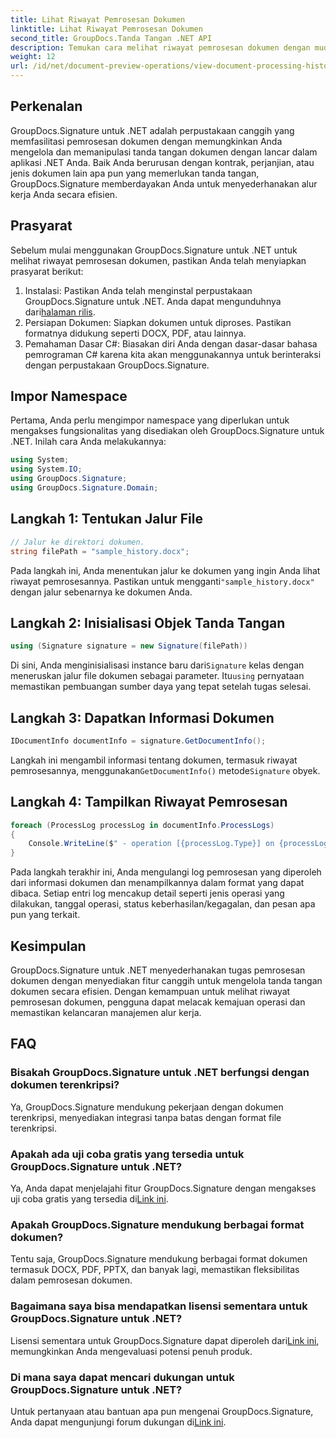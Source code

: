 ```yaml
---
title: Lihat Riwayat Pemrosesan Dokumen
linktitle: Lihat Riwayat Pemrosesan Dokumen
second_title: GroupDocs.Tanda Tangan .NET API
description: Temukan cara melihat riwayat pemrosesan dokumen dengan mudah menggunakan GroupDocs.Signature untuk .NET. Ikuti panduan langkah demi langkah kami untuk manajemen alur kerja yang lancar.
weight: 12
url: /id/net/document-preview-operations/view-document-processing-history/
---
```

## Perkenalan
GroupDocs.Signature untuk .NET adalah perpustakaan canggih yang memfasilitasi pemrosesan dokumen dengan memungkinkan Anda mengelola dan memanipulasi tanda tangan dokumen dengan lancar dalam aplikasi .NET Anda. Baik Anda berurusan dengan kontrak, perjanjian, atau jenis dokumen lain apa pun yang memerlukan tanda tangan, GroupDocs.Signature memberdayakan Anda untuk menyederhanakan alur kerja Anda secara efisien.
## Prasyarat
Sebelum mulai menggunakan GroupDocs.Signature untuk .NET untuk melihat riwayat pemrosesan dokumen, pastikan Anda telah menyiapkan prasyarat berikut:
1.  Instalasi: Pastikan Anda telah menginstal perpustakaan GroupDocs.Signature untuk .NET. Anda dapat mengunduhnya dari[halaman rilis](https://releases.groupdocs.com/signature/net/).
2. Persiapan Dokumen: Siapkan dokumen untuk diproses. Pastikan formatnya didukung seperti DOCX, PDF, atau lainnya.
3. Pemahaman Dasar C#: Biasakan diri Anda dengan dasar-dasar bahasa pemrograman C# karena kita akan menggunakannya untuk berinteraksi dengan perpustakaan GroupDocs.Signature.

## Impor Namespace
Pertama, Anda perlu mengimpor namespace yang diperlukan untuk mengakses fungsionalitas yang disediakan oleh GroupDocs.Signature untuk .NET. Inilah cara Anda melakukannya:
```csharp
using System;
using System.IO;
using GroupDocs.Signature;
using GroupDocs.Signature.Domain;
```
## Langkah 1: Tentukan Jalur File
```csharp
// Jalur ke direktori dokumen.
string filePath = "sample_history.docx";
```
 Pada langkah ini, Anda menentukan jalur ke dokumen yang ingin Anda lihat riwayat pemrosesannya. Pastikan untuk mengganti`"sample_history.docx"` dengan jalur sebenarnya ke dokumen Anda.
## Langkah 2: Inisialisasi Objek Tanda Tangan
```csharp
using (Signature signature = new Signature(filePath))
```
 Di sini, Anda menginisialisasi instance baru dari`Signature` kelas dengan meneruskan jalur file dokumen sebagai parameter. Itu`using` pernyataan memastikan pembuangan sumber daya yang tepat setelah tugas selesai.
## Langkah 3: Dapatkan Informasi Dokumen
```csharp
IDocumentInfo documentInfo = signature.GetDocumentInfo();
```
 Langkah ini mengambil informasi tentang dokumen, termasuk riwayat pemrosesannya, menggunakan`GetDocumentInfo()` metode`Signature` obyek.
## Langkah 4: Tampilkan Riwayat Pemrosesan
```csharp
foreach (ProcessLog processLog in documentInfo.ProcessLogs)
{
    Console.WriteLine($" - operation [{processLog.Type}] on {processLog.Date.ToShortDateString()}. Succeeded/Failed {processLog.Succeeded}/{processLog.Failed}. Message: {processLog.Message}");
}
```
Pada langkah terakhir ini, Anda mengulangi log pemrosesan yang diperoleh dari informasi dokumen dan menampilkannya dalam format yang dapat dibaca. Setiap entri log mencakup detail seperti jenis operasi yang dilakukan, tanggal operasi, status keberhasilan/kegagalan, dan pesan apa pun yang terkait.

## Kesimpulan
GroupDocs.Signature untuk .NET menyederhanakan tugas pemrosesan dokumen dengan menyediakan fitur canggih untuk mengelola tanda tangan dokumen secara efisien. Dengan kemampuan untuk melihat riwayat pemrosesan dokumen, pengguna dapat melacak kemajuan operasi dan memastikan kelancaran manajemen alur kerja.
## FAQ
### Bisakah GroupDocs.Signature untuk .NET berfungsi dengan dokumen terenkripsi?
Ya, GroupDocs.Signature mendukung pekerjaan dengan dokumen terenkripsi, menyediakan integrasi tanpa batas dengan format file terenkripsi.
### Apakah ada uji coba gratis yang tersedia untuk GroupDocs.Signature untuk .NET?
 Ya, Anda dapat menjelajahi fitur GroupDocs.Signature dengan mengakses uji coba gratis yang tersedia di[Link ini](https://releases.groupdocs.com/).
### Apakah GroupDocs.Signature mendukung berbagai format dokumen?
Tentu saja, GroupDocs.Signature mendukung berbagai format dokumen termasuk DOCX, PDF, PPTX, dan banyak lagi, memastikan fleksibilitas dalam pemrosesan dokumen.
### Bagaimana saya bisa mendapatkan lisensi sementara untuk GroupDocs.Signature untuk .NET?
 Lisensi sementara untuk GroupDocs.Signature dapat diperoleh dari[Link ini](https://purchase.groupdocs.com/temporary-license/), memungkinkan Anda mengevaluasi potensi penuh produk.
### Di mana saya dapat mencari dukungan untuk GroupDocs.Signature untuk .NET?
 Untuk pertanyaan atau bantuan apa pun mengenai GroupDocs.Signature, Anda dapat mengunjungi forum dukungan di[Link ini](https://forum.groupdocs.com/c/signature/13).